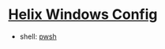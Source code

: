 # [Helix Windows Config](https://helix-editor.com/)

- shell: [pwsh](https://github.com/PowerShell/PowerShell)
